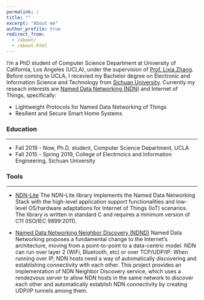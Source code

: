 ```yaml
---
permalink: /
title: ""
excerpt: "About me"
author_profile: true
redirect_from: 
  - /about/
  - /about.html
---
```


I’m a PhD student of Computer Science Department at University of California, Los Angeles (UCLA), under the supervision of [Prof. Lixia Zhang](http://web.cs.ucla.edu/~lixia/old-papers.html). Before coming to UCLA, I recevied my Bachelor degree on Electronic and Information Science and Technology from [Sichuan University](http://www.scu.edu.cn). Currently my reseach interests are [Named Data Networking (NDN)](https://named-data.net) and Internet of Things, specifically:

* Lightweight Protocols for Named Data Networking of Things
* Resilient and Secure Smart Home Systems


### Education 
-----------------
* Fall 2019 - Now, Ph.D. student, Computer Science Department, UCLA
* Fall 2015 - Spring 2019, College of Electrnoics and Information Engineering, Sichuan University

### Tools
-----------------
* [NDN-Lite](https://github.com/named-data-iot/ndn-lite)
The NDN-Lite library implements the Named Data Networking Stack with the high-level application support functionalities and low-level OS/hardware adaptations for Internet of Things (IoT) scenarios. The library is written in standard C and requires a minimum version of C11 (ISO/IEC 9899:2011).

* [Named Data Networking Neighbor Discovery (NDND)](https://github.com/Zhiyi-Zhang/NDND)
Named Data Networking proposes a fundamental change to the Internet’s architecture, moving from a point-to-point to a data-centric model. NDN can run over layer 2 (WiFi, Bluetooth, etc) or over TCP/UDP/IP. When running over IP, NDN hosts need a way of automatically discovering and establishing connectivity with each other. This project provides an implementation of NDN Neighbor Discovery service, which uses a rendezvous server to allow NDN hosts in the same network to discover each other and automatically establish NDN connectivity by creating UDP/IP tunnels among them.